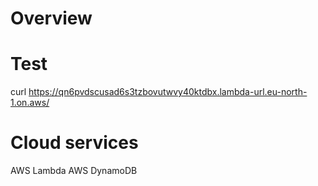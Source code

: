 # Overview

# Test
curl https://qn6pvdscusad6s3tzbovutwvy40ktdbx.lambda-url.eu-north-1.on.aws/

# Cloud services
AWS Lambda
AWS DynamoDB